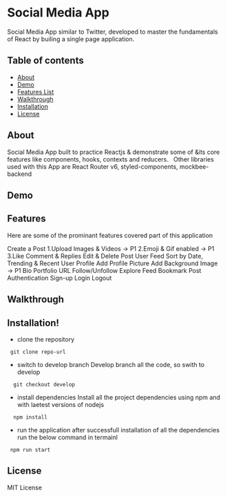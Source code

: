 # Social Media App

Social Media App similar to Twitter, developed to master the fundamentals of React by builing a single page application.

## Table of contents

- [About](#about)
- [Demo](#demo)
- [Features List](#features)
- [Walkthrough](#walkthrough)
- [Installation](#installation)
- [License](#license)

## About

Social Media App built to practice Reactjs & demonstrate some of &its core features like components, hooks, contexts and reducers.
&nbsp;
Other libraries used with this App are React Router v6, styled-components, mockbee-backend

## Demo

## Features

Here are some of the prominant features covered part of this application

Create a Post
1.Upload Images & Videos → P1
2.Emoji & Gif enabled → P1
3.Like
Comment & Replies
Edit & Delete Post
User Feed
Sort by Date, Trending & Recent
User Profile
Add Profile Picture
Add Background Image → P1
Bio
Portfolio URL
Follow/Unfollow
Explore Feed
Bookmark Post
Authentication
Sign-up
Login
Logout

## Walkthrough

## Installation!

- clone the repository

```
 git clone repo-url

```

- switch to develop branch
  Develop branch all the code, so swith to develop

```
  git checkout develop
```

- install dependencies
  Install all the project dependencies using npm and with laetest versions of nodejs

```
  npm install
```

- run the application
  after successfull installation of all the dependencies run the below command in termainl

```
 npm run start
```

## License

MIT License
